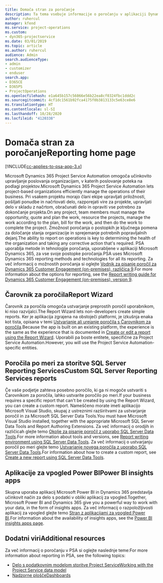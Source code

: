 ```yaml
---
title: Domača stran za poročanje
description: Ta tema vsebuje informacije o poročanju v aplikaciji Dynamics 365 Project Service Automation.
author: ruhercul
manager: kfend
ms.service: project-operations
ms.custom:
- dyn365-projectservice
ms.date: 03/01/2019
ms.topic: article
ms.author: ruhercul
audience: Admin
search.audienceType:
- admin
- customizer
- enduser
search.app:
- D365CE
- D365PS
- ProjectOperations
ms.openlocfilehash: e1a645b157c56066e56b22ea8cf0324fbc1ddd2c
ms.sourcegitcommit: 4cf1dc1561b92fca4175f0b3813133c5e63ce8e6
ms.translationtype: HT
ms.contentlocale: sl-SI
ms.lasthandoff: 10/28/2020
ms.locfileid: "4120338"
---
```

# <a name="reporting-home-page"></a><span data-ttu-id="fa080-103">Domača stran za poročanje</span><span class="sxs-lookup"><span data-stu-id="fa080-103">Reporting home page</span></span>

[!INCLUDE[cc-applies-to-psa-app-3.x](../includes/cc-applies-to-psa-app-3x.md)]

<span data-ttu-id="fa080-104">Microsoft Dynamics 365 Project Service Automation omogoča učinkovito upravljanje poslovanja organizacijam, v katerih poslovanje poteka na podlagi projektov.</span><span class="sxs-lookup"><span data-stu-id="fa080-104">Microsoft Dynamics 365 Project Service Automation lets project-based organizations efficiently manage the operations of their business.</span></span> <span data-ttu-id="fa080-105">Pri vsakem projektu morajo člani ekipe upravljati priložnosti, pošiljati ponudbe in načrtovati delo, razporejati vire za projekte, upravljati delo v skladu z načrtom, obračunati delo in opraviti vse potrebno za dokončanje projekta.</span><span class="sxs-lookup"><span data-stu-id="fa080-105">On any project, team members must manage the opportunity, quote and plan the work, resource the projects, manage the work according to the plan, bill for the work, and then do the work to complete the project.</span></span> <span data-ttu-id="fa080-106">Zmožnost poročanja o postopkih je ključnega pomena za določanje stanja organizacije in sprejemanje potrebnih popravljalnih dejanj.</span><span class="sxs-lookup"><span data-stu-id="fa080-106">The ability to report on operations is key to determining the health of the organization and taking any corrective action that's required.</span></span> <span data-ttu-id="fa080-107">PSA uporablja metode in tehnologije poročanja, uporabljene v aplikaciji Microsoft Dynamics 365, za vse svoje postopke poročanja.</span><span class="sxs-lookup"><span data-stu-id="fa080-107">PSA uses Microsoft Dynamics 365 reporting methods and technologies for all its reporting.</span></span> <span data-ttu-id="fa080-108">Za več informacij o možnostih poročanja si oglejte [Vodnik za pisanje poročil za Dynamics 365 Customer Engagement (on-premises), različica 9](https://docs.microsoft.com/dynamics365/customerengagement/on-premises/analytics/reporting-analytics-with-dynamics-365).</span><span class="sxs-lookup"><span data-stu-id="fa080-108">For more information about the options for reporting, see the [Report writing guide for Dynamics 365 Customer Engagement (on-premises), version 9](https://docs.microsoft.com/dynamics365/customerengagement/on-premises/analytics/reporting-analytics-with-dynamics-365).</span></span>

## <a name="report-wizard"></a><span data-ttu-id="fa080-109">Čarovnik za poročila</span><span class="sxs-lookup"><span data-stu-id="fa080-109">Report Wizard</span></span>

<span data-ttu-id="fa080-110">Čarovnik za poročila omogoča ustvarjanje preprostih poročil uporabnikom, ki niso razvijalci.</span><span class="sxs-lookup"><span data-stu-id="fa080-110">The Report Wizard lets non-developers create simple reports.</span></span> <span data-ttu-id="fa080-111">Ker je aplikacija zgrajena na obstoječi platformi, je izkušnja enaka kot tista, opisana v temi [Ustvarjanje ali urejanje poročila s Čarovnikom za poročila](https://docs.microsoft.com/dynamics365/customerengagement/on-premises/basics/create-edit-copy-report-wizard).</span><span class="sxs-lookup"><span data-stu-id="fa080-111">Because the app is built on an existing platform, the experience is the same as the experience that is documented in [Create or edit a report using the Report Wizard](https://docs.microsoft.com/dynamics365/customerengagement/on-premises/basics/create-edit-copy-report-wizard).</span></span> <span data-ttu-id="fa080-112">Uporabili pa boste entitete, specifične za Project Service Automation.</span><span class="sxs-lookup"><span data-stu-id="fa080-112">However, you will use the Project Service Automation-specific entities.</span></span>

## <a name="custom-sql-server-reporting-services-reports"></a><span data-ttu-id="fa080-113">Poročila po meri za storitve SQL Server Reporting Services</span><span class="sxs-lookup"><span data-stu-id="fa080-113">Custom SQL Server Reporting Services reports</span></span>

<span data-ttu-id="fa080-114">Če vaše podjetje zahteva posebno poročilo, ki ga ni mogoče ustvariti s Čarovnikom za poročila, lahko ustvarite poročilo po meri.</span><span class="sxs-lookup"><span data-stu-id="fa080-114">If your business requires a specific report that can't be created by using the Report Wizard, you can create a custom report.</span></span> <span data-ttu-id="fa080-115">Nameščeno morate imeti aplikacijo Microsoft Visual Studio, skupaj z ustreznimi razširitvami za ustvarjanje poročil in za Microsoft SQL Server Data Tools.</span><span class="sxs-lookup"><span data-stu-id="fa080-115">You must have Microsoft Visual Studio installed, together with the appropriate Microsoft SQL Server Data Tools and Report Authoring Extensions.</span></span> <span data-ttu-id="fa080-116">Za več informacij o orodjih in različicah glejte temo [Okolje za pisanje poročil z uporabo SQL Server Data Tools](https://docs.microsoft.com/dynamics365/customerengagement/on-premises/analytics/report-writing-environment-using-sql-server-data-tools).</span><span class="sxs-lookup"><span data-stu-id="fa080-116">For more information about tools and versions, see [Report writing environment using SQL Server Data Tools](https://docs.microsoft.com/dynamics365/customerengagement/on-premises/analytics/report-writing-environment-using-sql-server-data-tools).</span></span> <span data-ttu-id="fa080-117">Za več informacij o ustvarjanju poročil po meri glejte temo [Ustvarjanje novega poročila z uporabo SQL Server Data Tools](https://docs.microsoft.com/dynamics365/customerengagement/on-premises/analytics/create-a-new-report-using-sql-server-data-tools).</span><span class="sxs-lookup"><span data-stu-id="fa080-117">For information about how to create a custom report, see [Create a new report using SQL Server Data Tools](https://docs.microsoft.com/dynamics365/customerengagement/on-premises/analytics/create-a-new-report-using-sql-server-data-tools).</span></span>

## <a name="power-bi-insights-apps"></a><span data-ttu-id="fa080-118">Aplikacije za vpogled Power BI</span><span class="sxs-lookup"><span data-stu-id="fa080-118">Power BI insights apps</span></span>

<span data-ttu-id="fa080-119">Skupna uporaba aplikacij Microsoft Power BI in Dynamics 365 predstavlja učinkovit način za delo s podatki v obliki aplikacij za vpogled.</span><span class="sxs-lookup"><span data-stu-id="fa080-119">Together, Microsoft Power BI and Dynamics 365 give you a powerful way to work with your data, in the form of insights apps.</span></span> <span data-ttu-id="fa080-120">Za več informacij o razpoložljivosti aplikacij za vpogled glejte temo [Stran z aplikacijami za vpogled Power BI](https://powerbi.microsoft.com/power-bi-insights-apps/).</span><span class="sxs-lookup"><span data-stu-id="fa080-120">For information about the availability of insights apps, see the [Power BI insights apps page](https://powerbi.microsoft.com/power-bi-insights-apps/).</span></span>


## <a name="additional-resources"></a><span data-ttu-id="fa080-121">Dodatni viri</span><span class="sxs-lookup"><span data-stu-id="fa080-121">Additional resources</span></span>
<span data-ttu-id="fa080-122">Za več informacij o poročanju v PSA si oglejte naslednje teme:</span><span class="sxs-lookup"><span data-stu-id="fa080-122">For more information about reporting in PSA, see the following topics:</span></span>

- [<span data-ttu-id="fa080-123">Delo s podatkovnim modelom storitve Project Service</span><span class="sxs-lookup"><span data-stu-id="fa080-123">Working with the Project Service data model</span></span>](reports-working-project-service-data-model.md)
- [<span data-ttu-id="fa080-124">Nadzorne plošče</span><span class="sxs-lookup"><span data-stu-id="fa080-124">Dashboards</span></span>](reports-dashboards.md)

